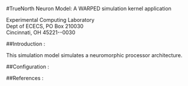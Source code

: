 #TrueNorth Neuron Model: A WARPED simulation kernel application

Experimental Computing Laboratory <br>
Dept of ECECS, PO Box 210030 <br>
Cincinnati, OH  45221--0030 <br>

##Introduction :

This simulation model simulates a neuromorphic processor architecture.

##Configuration :


##References :

